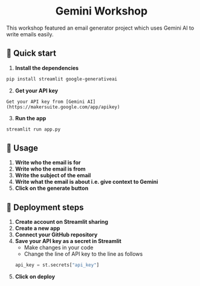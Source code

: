 <h1 align=center>
  Gemini Workshop
</h1>

This workshop featured an email generator project which uses Gemini AI to write emails easily.

## 🚀 Quick start
<!-- Write the dependencies -->
1. **Install the dependencies**
```sh
pip install streamlit google-generativeai
```

2. **Get your API key**
<!-- API key from URL -->
    Get your API key from [Gemini AI](https://makersuite.google.com/app/apikey)

3. **Run the app**
```sh
streamlit run app.py
```

## 📝 Usage
<!-- How to use the app -->
1. **Write who the email is for**
2. **Write who the email is from**
3. **Write the subject of the email**
4. **Write what the email is about i.e. give context to Gemini**
5. **Click on the generate button**

## 📸 Deployment steps
<!-- How to deploy the app -->
1. **Create account on Streamlit sharing**
2. **Create a new app**
3. **Connect your GitHub repository**
4. **Save your API key as a secret in Streamlit**
    - Make changes in your code
    - Change the line of API key to the line as follows
    ```python
    api_key = st.secrets["api_key"]
    ```
5. **Click on deploy**
